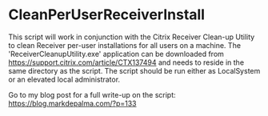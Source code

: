# CleanPerUserReceiverInstall

This script will work in conjunction with the Citrix Receiver Clean-up Utility to clean Receiver per-user installations for all users on a machine. The 'ReceiverCleanupUtility.exe' application can be downloaded from https://support.citrix.com/article/CTX137494 and needs to reside in the same directory as the script. The script should be run either as LocalSystem or an elevated local administrator.

Go to my blog post for a full write-up on the script: https://blog.markdepalma.com/?p=133
